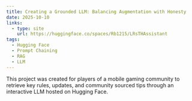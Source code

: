 ```yaml
---
title: Creating a Grounded LLM: Balancing Augmentation with Honesty
date: 2025-10-10
links:
  - type: site
    url: https://huggingface.co/spaces/Rb1215/LRsTHAssistant
tags:
  - Hugging Face
  - Prompt Chaining
  - RAG
  - LLM
---
```


This project was created for players of a mobile gaming community to retrieve key rules, updates, and community sourced tips through an interactive LLM hosted on Hugging Face.

<!--more-->
